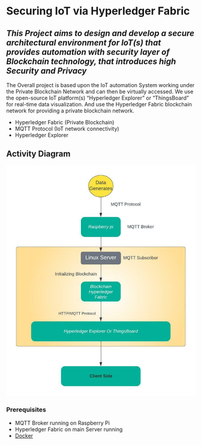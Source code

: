 # Securing IoT via Hyperledger Fabric
## _This Project aims to design and develop a secure architectural environment for IoT(s) that provides automation with security layer of Blockchain technology, that introduces high Security and Privacy_

The Overall project is based upon the IoT automation System working under the Private Blockchain Network and can then be virtually accessed. 
We use the open-source IoT platform(s) “Hyperledger Explorer” or “ThingsBoard” for real-time data visualization. And use the Hyperledger Fabric blockchain network for providing a private blockchain network.

- Hyperledger Fabric (Private Blockchain)
- MQTT Protocol (IoT network connectivity)
- Hyperledger Explorer

## Activity Diagram
<p align="center"><img src="docs/Activity_diagram1.jpeg"></p>

### Prerequisites

- MQTT Broker running on Raspberry Pi
- Hyperledger Fabric on main Server running
- [Docker](https://docs.docker.com/install/)
